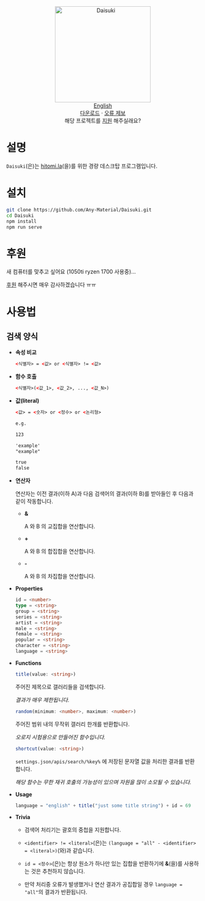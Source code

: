 <div align="center">
	<img width="250px" src="https://github.com/Any-Material/Daisuki/blob/master/docs/images/icon.png?raw=true" align="center" alt="Daisuki"/>
</div>
<div align="center">
	<a href="https://github.com/Any-Material/Daisuki/blob/master/README.md">English</a>
</div>
<div align="center">
	<a href="https://github.com/Any-Material/Daisuki/releases">다운로드</a>
	·
	<a href="https://github.com/Any-Material/Daisuki/issues/new">오류 제보</a>
</div>
<div align="center">
	해당 프로젝트를 <a href="https://toss.me/Sombian">지원</a> 해주실래요?
</div>

# 설명

`Daisuki`(은)는 [hitomi.la](https://hitomi.la)(을)를 위한 경량 데스크탑 프로그램입니다.

# 설치

```bash
git clone https://github.com/Any-Material/Daisuki.git
cd Daisuki
npm install
npm run serve
```

# 후원

새 컴퓨터를 맞추고 싶어요 (1050ti ryzen 1700 사용중)...

[후원](https://toss.me/Sombian) 해주시면 매우 감사하겠습니다 ㅠㅠ

# 사용법

## 검색 양식

- **속성 비교**

	```html
	<식별자> = <값> or <식별자> != <값>
	```

- **함수 호출**

	```html
	<식별자>(<값_1>, <값_2>, ..., <값_N>)
	```

- **값(literal)**

	```html
	<값> = <숫자> or <정수> or <논리형>

	e.g.

	123

	'example'
	"example"

	true
	false
	```

- **연산자**

	연산자는 이전 결과(이하 A)과 다음 검색어의 결과(이하 B)를 받아들인 후 다음과 같이 작동합니다.

	- **&**

		A 와 B 의 교집합을 연산합니다.

	- **+**

		A 와 B 의 합집합을 연산합니다.

	- **-**

		A 와 B 의 차집합을 연산합니다.

- **Properties**

	```ts
	id = <number>
	type = <string>
	group = <string>
	series = <string>
	artist = <string>
	male = <string>
	female = <string>
	popular = <string>
	character = <string>
	language = <string>
	```

- **Functions**

	```ts
	title(value: <string>)
	```

	주어진 제목으로 갤러리들을 검색합니다.

	*결과가 매우 제한됩니다.*

	```ts
	random(minimum: <number>, maximum: <number>)
	```

	주어진 범위 내의 무작위 갤러리 한개를 반환합니다.

	*오로지 시험용으로 만들어진 함수입니다.*

	```ts
	shortcut(value: <string>)
	```

	`settings.json/apis/search/%key%` 에 저장된 문자열 값을 처리한 결과를 반환합니다.

	*해당 함수는 무한 재귀 호출의 가능성이 있으며 자원을 많이 소모될 수 있습니다.*

- **Usage**

	```ts
	language = "english" + title("just some title string") + id = 69
	```

- **Trivia**

	+ 검색어 처리기는 괄호의 중첩을 지원합니다.

	+ `<identifier> != <literal>`(은)는 `(language = "all" - <identifier> = <literal>)`(와)과 같습니다.

	+ `id = <정수>`(은)는 항상 원소가 하나만 있는 집합을 반환하기에 **&**(을)를 사용하는 것은 추천하지 않습니다.

	+ 만약 처리중 오류가 발생했거나 연산 결과가 공집합일 경우 `language = "all"`의 결과가 반환됩니다.
